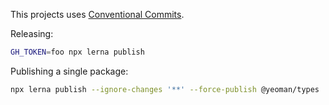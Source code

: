 This projects uses [Conventional Commits](https://www.conventionalcommits.org/en/v1.0.0/).

Releasing:

```sh
GH_TOKEN=foo npx lerna publish
```

Publishing a single package:

```sh
npx lerna publish --ignore-changes '**' --force-publish @yeoman/types
```
